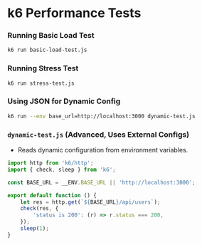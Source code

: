# k6 Performance Tests

### Running Basic Load Test
```bash
k6 run basic-load-test.js
```

### Running Stress Test
```bash
k6 run stress-test.js
```

### Using JSON for Dynamic Config
```bash
k6 run --env base_url=http://localhost:3000 dynamic-test.js
```

### **`dynamic-test.js`** (Advanced, Uses External Configs)
   - Reads dynamic configuration from environment variables.

```javascript
import http from 'k6/http';
import { check, sleep } from 'k6';

const BASE_URL = __ENV.BASE_URL || 'http://localhost:3000';

export default function () {
    let res = http.get(`${BASE_URL}/api/users`);
    check(res, {
        'status is 200': (r) => r.status === 200,
    });
    sleep(1);
}
```